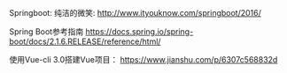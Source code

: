 Springboot:
纯洁的微笑: http://www.ityouknow.com/springboot/2016/

Spring Boot参考指南
https://docs.spring.io/spring-boot/docs/2.1.6.RELEASE/reference/html/

使用Vue-cli 3.0搭建Vue项目：
https://www.jianshu.com/p/6307c568832d